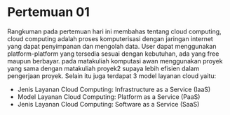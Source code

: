 # Pertemuan 01

Rangkuman pada pertemuan hari ini membahas tentang cloud computing, cloud computing adalah proses komputerisasi dengan jaringan internet yang dapat penyimpanan dan mengolah data. User dapat menggunakan platform-platform yang tersedia sesuai dengan kebutuhan, ada yang free maupun berbayar. pada matakuliah komputasi awan menggunakan proyek yang sama dengan matakuliah proyek2 supaya lebih efisien dalam pengerjaan proyek.
Selain itu juga terdapat 3 model layanan cloud yaitu:
- Jenis Layanan Cloud Computing: Infrastructure as a Service (IaaS)
- Model Layanan Cloud Computing: Platform as a Service (PaaS)
- Jenis Layanan Cloud Computing: Software as a Service (SaaS) 
